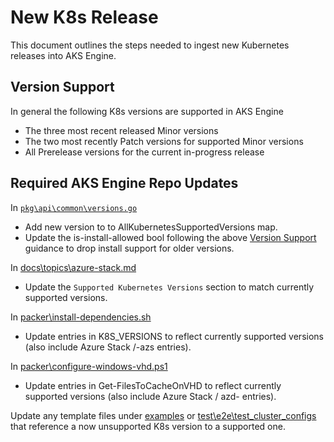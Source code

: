 # New K8s Release

This document outlines the steps needed to ingest new Kubernetes releases into AKS Engine.

## Version Support

In general the following K8s versions are supported in AKS Engine
- The three most recent released Minor versions
- The two most recently Patch versions for supported Minor versions
- All Prerelease versions for the current in-progress release 

## Required AKS Engine Repo Updates

In [`pkg\api\common\versions.go`](../../pkg/api/common/versions.go) 
- Add new version to to AllKubernetesSupportedVersions map.
- Update the is-install-allowed bool following the above [Version Support](#version-Support) guidance to drop install support for older versions.

In [docs\topics\azure-stack.md](../docs/topics/azure-stack.md)
- Update the `Supported Kubernetes Versions` section to match currently supported versions.

In [packer\install-dependencies.sh](../../packer/install-dependencies.sh)
- Update entries in K8S_VERSIONS to reflect currently supported versions (also include Azure Stack /-azs entries).

In [packer\configure-windows-vhd.ps1](../../packer/configure-windows-vhd)
- Update entries in  Get-FilesToCacheOnVHD to reflect currently supported versions (also include Azure Stack / azd- entries).

Update any template files under [examples](../../examples/) or [test\e2e\test_cluster_configs](../../test/e2e/test_cluster_configs) that reference a now unsupported K8s version to a supported one.
